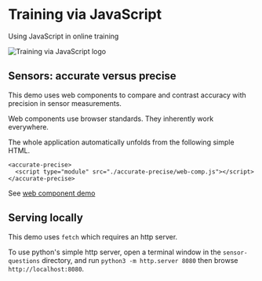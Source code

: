 # Training via JavaScript

Using JavaScript in online training

![Training via JavaScript logo](https://user-images.githubusercontent.com/37618836/157210711-e9e64cd2-ee87-44f6-9814-5030d24ac882.png)

## Sensors: accurate versus precise

This demo uses web components to compare and contrast accuracy with precision in sensor measurements. 

Web components use browser standards. They inherently work everywhere. 

The whole application automatically unfolds from the following simple HTML. 
```
<accurate-precise>
  <script type="module" src="./accurate-precise/web-comp.js"></script>
</accurate-precise>
```

See [web component demo](https://www.greenstem.uk/demo/web-comp)

## Serving locally 

This demo uses `fetch` which requires an http server. 

To use python's simple http server, open a terminal window in the `sensor-questions` directory, and run `python3 -m http.server 8080` then browse `http://localhost:8080`. 
